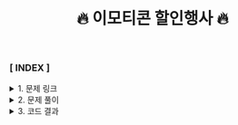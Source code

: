 <div align="center">
<h1>🔥 이모티콘 할인행사 🔥 </h1>
</div>

<br>

### **[ INDEX ]**
<details>
<summary>1. 문제 링크</summary>

[이모티콘 할인행사](https://school.programmers.co.kr/learn/courses/30/lessons/150368)
</details>
<details>
<summary>2. 문제 풀이</summary>

```java
public class Solution {
    static int maxSubscriptionCount = 0;
    static int maxSalesAmount = 0;
    static int[][] users;
    static int[] emoticons;

    public static void main(String[] args) {
        int[][] users = {{40, 2900}, {23, 10000}, {11, 5200}, {5, 5900}, {40, 3100}, {27, 9200}, {32, 6900}};
        int[] emoticons = {1300, 1500, 1600, 4900};
        System.out.println(Arrays.toString(solution(users, emoticons)));
    }

    public static int[] solution(int[][] users, int[] emoticons) {
        Solution.users = users;
        Solution.emoticons = emoticons;
        recursive(new int[emoticons.length], 0);
        return new int[]{maxSubscriptionCount, maxSalesAmount};
    }

    private static void recursive(int[] cases, int cnt) {
        if (cnt == emoticons.length) {
            determineMaximumCountAndAmount(cases);
            return;
        }

        for (int i = 10; i <= 40; i += 10) {
            cases[cnt] = i;
            recursive(cases, cnt + 1);
        }
    }

    private static void determineMaximumCountAndAmount(int[] cases) {
        int totalSubscriptionCount = 0;
        int totalAmount = 0;
        for (int[] user : users) {
            int purchaseBaseRate = user[0];
            int subscriptionBaseAmount = user[1];
            int amount = 0;
            for (int j = 0; j < cases.length; j++) {
                int discountRate = cases[j];
                if (discountRate >= purchaseBaseRate) {
                    amount += calculateDiscountPrice(emoticons[j], discountRate);
                }
            }

            if (amount >= subscriptionBaseAmount) {
                totalSubscriptionCount++;
            } else {
                totalAmount += amount;
            }
        }

        if (totalSubscriptionCount > maxSubscriptionCount) {
            maxSubscriptionCount = totalSubscriptionCount;
            maxSalesAmount = totalAmount;
        } else if (totalSubscriptionCount == maxSubscriptionCount && totalAmount > maxSalesAmount) {
            maxSalesAmount = totalAmount;
        }
    }

    private static int calculateDiscountPrice(int price, int discountRate) {
        return price - (price / 100 * discountRate);
    }
}
```

**[ 시간 복잡도 - O(4^n) ]**
- 해당 문제는 각 이모티콘의 할인율 조합으로 최대의 결과를 만들 수 있는 계산식을 구현하는 것이 핵심이다.
- 가장 많은 이모티콘 플러스 서비스 가입자 수와 이모티콘 판매액을 리턴하기 위해서는 이모티콘 할인율 조합으로 올 수 있는 모든 경우의 수를 알아내야 한다.  
- 모든 경우의 수를 알아내기 위해서 재귀 함수를 구현하였다. (완전 탐색 - DFS)
- 재귀 함수를 통해 경우의 수가 완성될 때마다 해당 경우의 수를 인자로 넘겨 가입자 수와 매출액을 계산한다.
- 즉, 재귀의 탈출 조건은 하나의 경우의 수가 완성되는 시점이다.
- 파라미터로 넘어온 경우의 수로 계산된 가입자 수와 매출액을 최대 가입자 수와 최대 매출액과 비교하여 값을 치환해 준다.

</details>
<details>
<summary>3. 코드 결과</summary>

![](mijin-result.png)
</details>